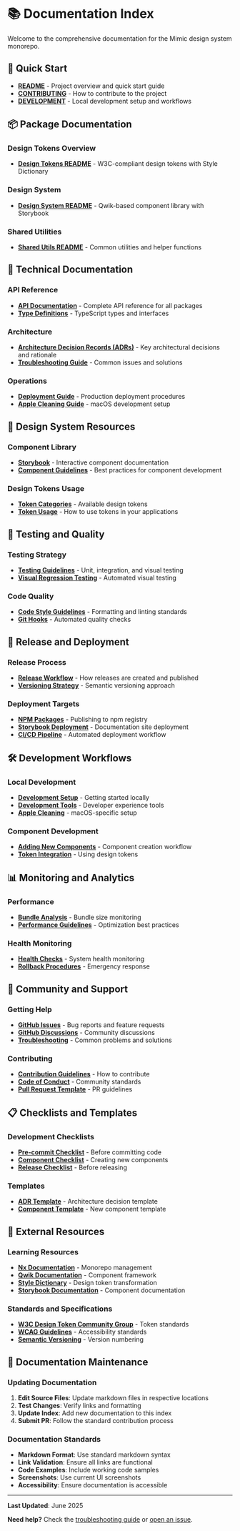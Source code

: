 # 📚 Documentation Index

Welcome to the comprehensive documentation for the Mimic design system monorepo.

## 🎯 Quick Start

- **[README](../README.md)** - Project overview and quick start guide
- **[CONTRIBUTING](../CONTRIBUTING.md)** - How to contribute to the project
- **[DEVELOPMENT](../DEVELOPMENT.md)** - Local development setup and workflows

## 📦 Package Documentation

### Design Tokens Overview

- **[Design Tokens README](../packages/design-tokens/README.md)** - W3C-compliant design tokens with Style Dictionary

### Design System

- **[Design System README](../packages/design-system/README.md)** - Qwik-based component library with Storybook

### Shared Utilities

- **[Shared Utils README](../packages/shared-utils/README.md)** - Common utilities and helper functions

## 🔧 Technical Documentation

### API Reference

- **[API Documentation](./API.md)** - Complete API reference for all packages
- **[Type Definitions](./API.md#type-definitions)** - TypeScript types and interfaces

### Architecture

- **[Architecture Decision Records (ADRs)](./ADR.md)** - Key architectural decisions and rationale
- **[Troubleshooting Guide](./TROUBLESHOOTING.md)** - Common issues and solutions

### Operations

- **[Deployment Guide](./DEPLOYMENT.md)** - Production deployment procedures
- **[Apple Cleaning Guide](../APPLE_CLEANING.md)** - macOS development setup

## 🎨 Design System Resources

### Component Library

- **[Storybook](https://iamjonobo.github.io/mimic/storybook/)** - Interactive component documentation
- **[Component Guidelines](../CONTRIBUTING.md#component-guidelines)** - Best practices for component development

### Design Tokens Usage

- **[Token Categories](../packages/design-tokens/README.md#token-categories)** - Available design tokens
- **[Token Usage](../packages/design-tokens/README.md#usage)** - How to use tokens in your applications

## 🧪 Testing and Quality

### Testing Strategy

- **[Testing Guidelines](../CONTRIBUTING.md#testing-requirements)** - Unit, integration, and visual testing
- **[Visual Regression Testing](../packages/design-system/README.md#visual-regression-testing)** - Automated visual testing

### Code Quality

- **[Code Style Guidelines](../CONTRIBUTING.md#code-style-guidelines)** - Formatting and linting standards
- **[Git Hooks](../APPLE_CLEANING.md#git-hooks)** - Automated quality checks

## 🚀 Release and Deployment

### Release Process

- **[Release Workflow](../CONTRIBUTING.md#submitting-changes)** - How releases are created and published
- **[Versioning Strategy](./DEPLOYMENT.md#package-publishing)** - Semantic versioning approach

### Deployment Targets

- **[NPM Packages](./DEPLOYMENT.md#package-publishing)** - Publishing to npm registry
- **[Storybook Deployment](./DEPLOYMENT.md#storybook-deployment)** - Documentation site deployment
- **[CI/CD Pipeline](./DEPLOYMENT.md#cicd-pipeline)** - Automated deployment workflow

## 🛠️ Development Workflows

### Local Development

- **[Development Setup](../DEVELOPMENT.md#quick-start)** - Getting started locally
- **[Development Tools](../scripts/setup-dx.sh)** - Developer experience tools
- **[Apple Cleaning](../APPLE_CLEANING.md)** - macOS-specific setup

### Component Development

- **[Adding New Components](../packages/design-system/README.md#adding-new-components)** - Component creation workflow
- **[Token Integration](../packages/design-tokens/README.md#integration-with-penpot)** - Using design tokens

## 📊 Monitoring and Analytics

### Performance

- **[Bundle Analysis](./DEPLOYMENT.md#performance-monitoring)** - Bundle size monitoring
- **[Performance Guidelines](../packages/design-system/README.md#performance)** - Optimization best practices

### Health Monitoring

- **[Health Checks](./DEPLOYMENT.md#monitoring-and-maintenance)** - System health monitoring
- **[Rollback Procedures](./DEPLOYMENT.md#rollback-procedures)** - Emergency response

## 🤝 Community and Support

### Getting Help

- **[GitHub Issues](https://github.com/IAmJonoBo/mimic/issues)** - Bug reports and feature requests
- **[GitHub Discussions](https://github.com/IAmJonoBo/mimic/discussions)** - Community discussions
- **[Troubleshooting](./TROUBLESHOOTING.md)** - Common problems and solutions

### Contributing

- **[Contribution Guidelines](../CONTRIBUTING.md)** - How to contribute
- **[Code of Conduct](../CONTRIBUTING.md#code-of-conduct)** - Community standards
- **[Pull Request Template](../.github/pull_request_template.md)** - PR guidelines

## 📋 Checklists and Templates

### Development Checklists

- **[Pre-commit Checklist](../CONTRIBUTING.md#submitting-changes)** - Before committing code
- **[Component Checklist](../packages/design-system/README.md#contributing)** - Creating new components
- **[Release Checklist](./DEPLOYMENT.md#deployment-checklist)** - Before releasing

### Templates

- **[ADR Template](./ADR.md#adr-template)** - Architecture decision template
- **[Component Template](../packages/design-system/README.md#adding-new-components)** - New component template

## 🔗 External Resources

### Learning Resources

- **[Nx Documentation](https://nx.dev/docs)** - Monorepo management
- **[Qwik Documentation](https://qwik.builder.io/)** - Component framework
- **[Style Dictionary](https://amzn.github.io/style-dictionary/)** - Design token transformation
- **[Storybook Documentation](https://storybook.js.org/docs)** - Component documentation

### Standards and Specifications

- **[W3C Design Token Community Group](https://www.w3.org/community/design-tokens/)** - Token standards
- **[WCAG Guidelines](https://www.w3.org/WAI/WCAG21/quickref/)** - Accessibility standards
- **[Semantic Versioning](https://semver.org/)** - Version numbering

## 📝 Documentation Maintenance

### Updating Documentation

1. **Edit Source Files**: Update markdown files in respective locations
2. **Test Changes**: Verify links and formatting
3. **Update Index**: Add new documentation to this index
4. **Submit PR**: Follow the standard contribution process

### Documentation Standards

- **Markdown Format**: Use standard markdown syntax
- **Link Validation**: Ensure all links are functional
- **Code Examples**: Include working code samples
- **Screenshots**: Use current UI screenshots
- **Accessibility**: Ensure documentation is accessible

---

**Last Updated**: June 2025

**Need help?** Check the [troubleshooting guide](./TROUBLESHOOTING.md) or [open an issue](https://github.com/IAmJonoBo/mimic/issues/new).
